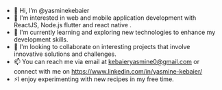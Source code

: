 - 👋 Hi, I’m @yasminekebaier
- 👀 I'm interested in web and mobile application development with ReactJS, Node.js flutter and react native .
- 🌱 I'm currently learning and exploring new technologies to enhance my development skills.
- 💞️ I'm looking to collaborate on interesting projects that involve innovative solutions and challenges.
- 📫 You can reach me via email at kebaieryasmine0@gmail.com or connect with me on https://www.linkedin.com/in/yasmine-kebaier/
- ⚡I enjoy experimenting with new recipes in my free time.

<!---
yasminekebaier/yasminekebaier is a ✨ special ✨ repository because its `README.md` (this file) appears on your GitHub profile.
You can click the Preview link to take a look at your changes.
--->
